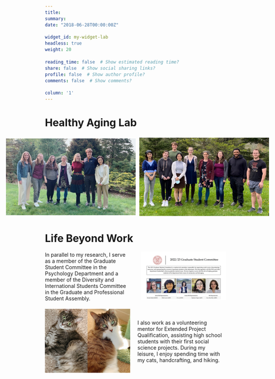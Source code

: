 ```yaml
---
title:
summary: 
date: "2018-06-28T00:00:00Z"

widget_id: my-widget-lab
headless: true
weight: 20

reading_time: false  # Show estimated reading time?
share: false  # Show social sharing links?
profile: false  # Show author profile?
comments: false  # Show comments?

column: '1'
---
```

# Healthy Aging Lab
<!-- Image Gallery -->
<div style="display: flex; justify-content: center; align-items: center;">
  <img src="HALab2023.jpeg" alt="Lab gathering 2023" style="width: 70%; margin: 5px;">
  <img src="HALab2022.jpeg" alt="Lab gathering 2022" style="width: 70%; margin: 5px;">
</div>
<!-- End of Image Gallery -->

# Life Beyond Work
<div style="display: flex; align-items: center;">
  <div style="flex: 1; margin-right: 20px;">
    In parallel to my research, I serve as a member of the Graduate Student Committee in the Psychology Department and a member of the Diversity and International Students Committee in the Graduate and Professional Student Assembly.
  </div>
  <div style="flex: 1; margin-right: 20px;">
    <img src="GSC.png" style="margin-left: 10px;">
  </div>
</div>

<div style="display: flex; align-items: center; margin-top: 20px;">
  <div style="flex: 1; margin-right: 20px;">
      <img src="cats.jpg" style="margin-right: 20px;">
  </div>
  <div style="flex: 1; margin-right: 20px;">
    I also work as a volunteering mentor for Extended Project Qualification, assisting high school students with their first social science projects. During my leisure, I enjoy spending time with my cats, handcrafting, and hiking. 
  </div>
</div>


